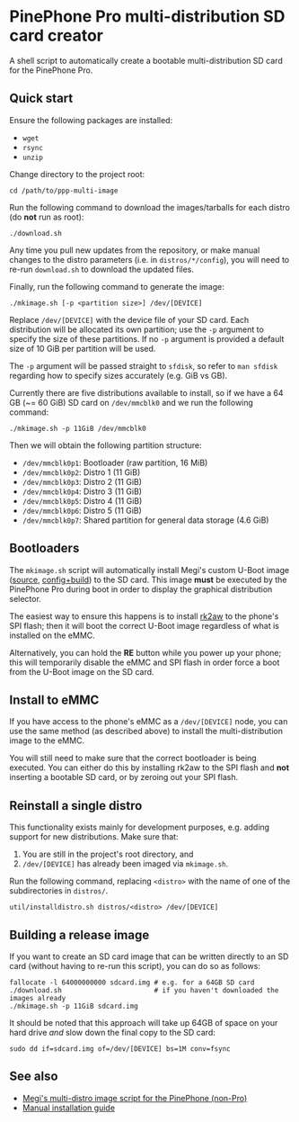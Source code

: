 # PinePhone Pro multi-distribution SD card creator

A shell script to automatically create a bootable multi-distribution SD card
for the PinePhone Pro.

## Quick start

Ensure the following packages are installed:

* `wget`
* `rsync`
* `unzip`

Change directory to the project root:

```shell
cd /path/to/ppp-multi-image
```

Run the following command to download the images/tarballs for each distro (do
**not** run as root):

```shell
./download.sh
```

Any time you pull new updates from the repository, or make manual changes to
the distro parameters (i.e. in `distros/*/config`), you will need to re-run
`download.sh` to download the updated files.

Finally, run the following command to generate the image:

```shell
./mkimage.sh [-p <partition size>] /dev/[DEVICE]
```

Replace `/dev/[DEVICE]` with the device file of your SD card. Each distribution
will be allocated its own partition; use the `-p` argument to specify the size
of these partitions. If no `-p` argument is provided a default size of 10 GiB
per partition will be used.

The `-p` argument will be passed straight to `sfdisk`, so refer to `man sfdisk`
regarding how to specify sizes accurately (e.g. GiB vs GB).

Currently there are five distributions available to install, so if we have a
64 GB (~= 60 GiB) SD card on `/dev/mmcblk0` and we run the following command:

```shell
./mkimage.sh -p 11GiB /dev/mmcblk0
```

Then we will obtain the following partition structure:

* `/dev/mmcblk0p1`: Bootloader (raw partition, 16 MiB)
* `/dev/mmcblk0p2`: Distro 1 (11 GiB)
* `/dev/mmcblk0p3`: Distro 2 (11 GiB)
* `/dev/mmcblk0p4`: Distro 3 (11 GiB)
* `/dev/mmcblk0p5`: Distro 4 (11 GiB)
* `/dev/mmcblk0p6`: Distro 5 (11 GiB)
* `/dev/mmcblk0p7`: Shared partition for general data storage (4.6 GiB)


## Bootloaders

The `mkimage.sh` script will automatically install Megi's custom U-Boot image
([source](https://xff.cz/git/u-boot/tree/?h=ppp-2023.07),
[config+build](https://xff.cz/kernels/bootloaders-2024.04/ppp.tar.gz)) to
the SD card. This image **must** be executed by the PinePhone Pro during boot in
order to display the graphical distribution selector.

The easiest way to ensure this happens is to install
[rk2aw](https://xnux.eu/rk2aw/) to the phone's SPI flash; then it will boot the
correct U-Boot image regardless of what is installed on the eMMC.

Alternatively, you can hold the **RE** button while you power up your phone; this
will temporarily disable the eMMC and SPI flash in order force a boot from
the U-Boot image on the SD card.

## Install to eMMC

If you have access to the phone's eMMC as a `/dev/[DEVICE]` node, you can use
the same method (as described above) to install the multi-distribution image
to the eMMC.

You will still need to make sure that the correct bootloader is being executed.
You can either do this by installing rk2aw to the SPI flash and **not**
inserting a bootable SD card, or by zeroing out your SPI flash.

## Reinstall a single distro

This functionality exists mainly for development purposes, e.g. adding support
for new distributions. Make sure that:

1. You are still in the project's root directory, and
2. `/dev/[DEVICE]` has already been imaged via `mkimage.sh`.

Run the following command, replacing `<distro>` with the name of one of the
subdirectories in `distros/`.

```shell
util/installdistro.sh distros/<distro> /dev/[DEVICE]
```

## Building a release image

If you want to create an SD card image that can be written directly to an SD
card (without having to re-run this script), you can do so as follows:

```shell
fallocate -l 64000000000 sdcard.img # e.g. for a 64GB SD card
./download.sh                       # if you haven't downloaded the images already
./mkimage.sh -p 11GiB sdcard.img
```

It should be noted that this approach will take up 64GB of space on your hard
drive _and_ slow down the final copy to the SD card:

```shell
sudo dd if=sdcard.img of=/dev/[DEVICE] bs=1M conv=fsync
```

## See also

* [Megi's multi-distro image script for the PinePhone (non-Pro)](https://xff.cz/git/pinephone-multi-boot)
* [Manual installation guide](https://pine64.org/documentation/PinePhone_Pro/Software/Multi-distribution_image/)
